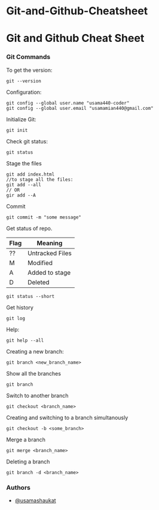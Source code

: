 # Git-and-Github-Cheatsheet

# Git and Github Cheat Sheet
### Git Commands
To get the version:
```
git --version
```
Configuration:
```
git config --global user.name "usama440-coder"
git config --global user.email "usamamian440@gmail.com"
```
Initialize Git:
```
git init
```
Check git status:
```
git status
```
Stage the files
```
git add index.html
//to stage all the files:
git add --all
// OR
gir add --A
```
Commit
```
git commit -m "some message"
```
Get status of repo.

| Flag  | Meaning |
| ------------- | ------------- |
| ??  | Untracked Files  |
| M  | Modified  |
| A  | Added to stage  |
| D  | Deleted  |

```
git status --short
```
Get history
```
git log
```
Help:
```
git help --all
```
Creating a new branch:
```
git branch <new_branch_name>
```
Show all the branches
```
git branch
```
Switch to another branch
```
git checkout <branch_name>
```
Creating and switching to a branch simultanously
```
git checkout -b <some_branch>
```
Merge a branch
```
git merge <branch_name>
```
Deleting a branch
```
git branch -d <branch_name> 
```

### Authors

- [@usamashaukat](https://github.com/usama440-coder)

